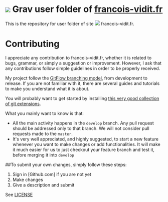 # ![](https://avatars1.githubusercontent.com/u/8237355?v=2&s=50) Grav user folder of [francois-vidit.fr][francois-vidit.fr]

This is the repository for user folder of site ![](http://francois-vidit.fr) francois-vidit.fr.

# Contributing
I appreciate any contribution to francois-vidit.fr, whether it is related to bugs, grammar, or simply a suggestion or improvement.
However, I ask that any contributions follow simple guidelines in order to be properly received.

My project follow the [GitFlow branching model][gitflow-model], from development to release. If you are not familiar with it, there are several guides and tutorials to make you understand what it is about.

You will probably want to get started by installing [this very good collection of git extensions][gitflow-extensions].

What you mainly want to know is that:

- All the main activity happens in the `develop` branch. Any pull request should be addressed only to that branch. We will not consider pull requests made to the `master`.
- It's very well appreciated, and highly suggested, to start a new feature whenever you want to make changes or add functionalities. It will make it much easier for us to just checkout your feature branch and test it, before merging it into `develop`

##To submit your own changes, simply follow these steps:

1. Sign in [Github.com] if you are not yet
2. Make changes
3. Give a description and submit

See [LICENSE](LICENSE.txt)

[francois-vidit.fr]: http://francois-vidit.fr
[gitflow-model]: http://nvie.com/posts/a-successful-git-branching-model/
[gitflow-extensions]: https://github.com/nvie/gitflow